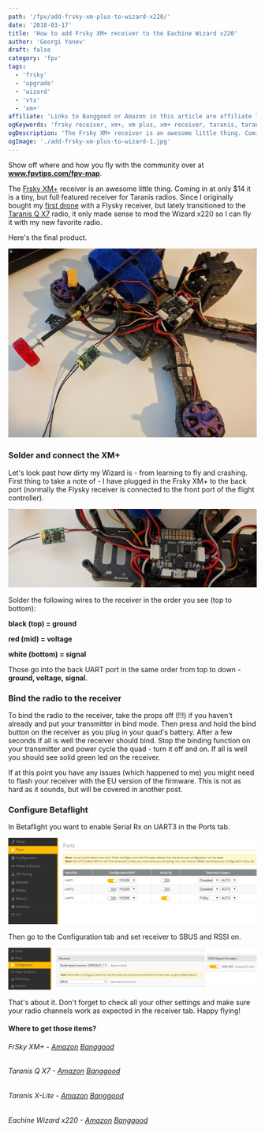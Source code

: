```yaml
---
path: '/fpv/add-frsky-xm-plus-to-wizard-x220/'
date: '2018-03-17'
title: 'How to add Frsky XM+ receiver to the Eachine Wizard x220'
author: 'Georgi Yanev'
draft: false
category: 'fpv'
tags:
  - 'frsky'
  - 'upgrade'
  - 'wizard'
  - 'vtx'
  - 'xm+'
affiliate: 'Links to Banggood or Amazon in this article are affiliate links and would support the blog if used to make a purchase.'
ogKeywords: 'frsky receiver, xm+, xm plus, xm+ receiver, taranis, taranis qx7, setup, transmitter, drone, quad, wizard x220, how to add frsky receiver, betaflight receiver configuration, '
ogDescription: 'The Frsky XM+ receiver is an awesome little thing. Coming in at only $14 it is a tiny, but full featured receiver for Taranis radios. This article describes how to add it to your Eachine Wizard x220'
ogImage: './add-frsky-xm-plus-to-wizard-1.jpg'
---
```


<div class="article-update-notification">
  Show off where and how you fly with the community over at 
  <strong><a href="https://www.fpvtips.com/fpv-map">www.fpvtips.com/fpv-map</a></strong>.
</div>

The [Frsky XM+][1] receiver is an awesome little thing. Coming in at only \$14 it is a tiny, but full featured receiver for Taranis radios. Since I originally bought my [first drone][2] with a Flysky receiver, but lately transitioned to the [Taranis Q X7][3] radio, it only made sense to mod the Wizard x220 so I can fly it with my new favorite radio.

Here's the final product.

![Wizard x220 quad with a Frsky XM+ receiver mod](add-frsky-xm-plus-to-wizard-1.jpg)

### Solder and connect the XM+

Let's look past how dirty my Wizard is - from learning to fly and crashing.
First thing to take a note of - I have plugged in the Frsky XM+ to the back port (normally the Flysky receiver is connected to the front port of the flight controller).

![Wizard x220 quad with a Frsky XM+ receiver mod closer view](add-frsky-xm-plus-to-wizard-2.jpg)

Solder the following wires to the receiver in the order you see (top to bottom):

**black (top) = ground**

**red (mid) = voltage**

**white (bottom) = signal**

Those go into the back UART port in the same order from top to down - **ground, voltage, signal**.

### Bind the radio to the receiver

To bind the radio to the receiver, take the props off (!!!) if you haven't already and put your transmitter in bind mode.
Then press and hold the bind button on the receiver as you plug in your quad's battery. After a few seconds if all is well the receiver should bind. Stop the binding function on your transmitter and power cycle the quad - turn it off and on. If all is well you should see solid green led on the receiver.

If at this point you have any issues (which happened to me) you might need to flash your receiver with the EU version of the firmware. This is not as hard as it sounds, but will be covered in another post.

### Configure Betaflight

In Betaflight you want to enable Serial Rx on UART3 in the Ports tab.

![Enable Serial RX on UART3 in Betaflight](add-frsky-xm-plus-to-wizard-3.png)

Then go to the Configuration tab and set receiver to SBUS and RSSI on.

![Set receiver to SBUS in Betaflight](add-frsky-xm-plus-to-wizard-4.png)

That's about it. Don't forget to check all your other settings and make sure your radio channels work as expected in the receiver tab.
Happy flying!

#### Where to get those items?

###### FrSky XM+ - [Amazon][4] [Banggood][1]

###### Taranis Q X7 - [Amazon][5] [Banggood][3]

###### Taranis X-Lite - [Amazon][7] [Banggood][6]

###### Eachine Wizard x220 - [Amazon][9] [Banggood][8]

[0]: Linkslist
[1]: https://bit.ly/xm-plus
[2]: https://bit.ly/wizardx220
[3]: https://bit.ly/taranis-qx7
[4]: https://amzn.to/2I57CQu
[5]: https://amzn.to/2VszUYb
[6]: https://bit.ly/taranis-xlite
[7]: https://amzn.to/2I92UBh
[8]: https://bit.ly/eachine-wizardx220
[9]: https://amzn.to/2UBB9XH
